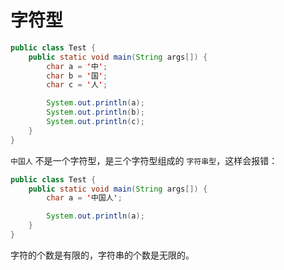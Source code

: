 # 字符型

<div class="run"></div>

```java
public class Test {
    public static void main(String args[]) {
        char a = '中';
        char b = '国';
        char c = '人';

        System.out.println(a);
        System.out.println(b);
        System.out.println(c);
    }
}
```

`中国人` 不是一个字符型，是三个字符型组成的 `字符串型`，这样会报错：

<div class="run"></div>

```java
public class Test {
    public static void main(String args[]) {
        char a = '中国人';

        System.out.println(a);
    }
}
```

字符的个数是有限的，字符串的个数是无限的。

